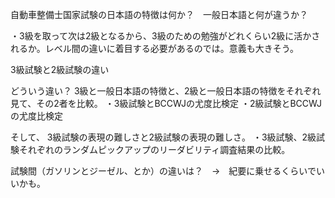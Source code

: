 自動車整備士国家試験の日本語の特徴は何か？　一般日本語と何が違うか？

・3級を取って次は2級となるから、3級のための勉強がどれくらい2級に活かされるか。レベル間の違いに着目する必要があるのでは。意義も大きそう。

3級試験と2級試験の違い

どういう違い？
3級と一般日本語の特徴と、2級と一般日本語の特徴をそれぞれ見て、その2者を比較。
・3級試験とBCCWJの尤度比検定
・2級試験とBCCWJの尤度比検定

そして、
3級試験の表現の難しさと2級試験の表現の難しさ。
・3級試験、2級試験それぞれのランダムピックアップのリーダビリティ調査結果の比較。


試験間（ガソリンとジーゼル、とか）の違いは？　→　紀要に乗せるくらいでいいかも。

